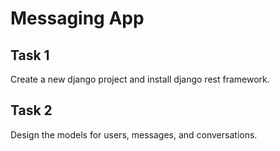 # Messaging App

## Task 1
Create a new django project and install django rest framework.

## Task 2
Design the models for users, messages, and conversations.